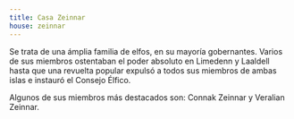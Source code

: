 ```yaml
---
title: Casa Zeinnar
house: zeinnar
---
```


Se trata de una ámplia familia de elfos, en su mayoría gobernantes. Varios de sus miembros ostentaban el poder absoluto en Limedenn y Laaldell hasta que una revuelta popular expulsó a todos sus miembros de ambas islas e instauró el Consejo Élfico.

Algunos de sus miembros más destacados son: Connak Zeinnar y Veralian Zeinnar.
